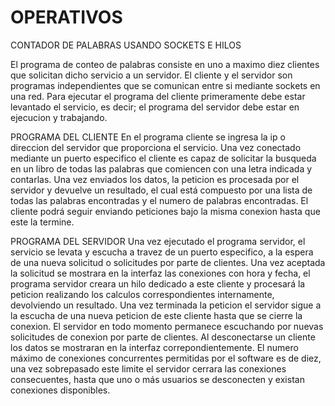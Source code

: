 # OPERATIVOS

CONTADOR DE PALABRAS USANDO SOCKETS E HILOS

El programa de conteo de palabras consiste en uno a maximo diez clientes que solicitan dicho servicio a un servidor.
El cliente y el servidor son programas independientes que se comunican entre si mediante sockets en una red.
Para ejecutar el programa del cliente primeramente debe estar levantado el servicio, es decir; el programa
del servidor debe estar en ejecucion y trabajando. 

PROGRAMA DEL CLIENTE
En el programa cliente se ingresa la ip o direccion del servidor que proporciona el servicio.
Una vez conectado mediante un puerto especifico el cliente es capaz de solicitar la busqueda 
en un libro de todas las palabras que comiencen con una letra indicada y contarlas.
Una vez enviados los datos, la peticion es procesada por el servidor y devuelve un resultado, el cual está compuesto
por una lista de todas las palabras encontradas y el numero de palabras encontradas.
El cliente podrá seguir enviando peticiones bajo la misma conexion hasta que este la termine.

PROGRAMA DEL SERVIDOR
Una vez ejecutado el programa servidor, el servicio se levata y escucha a travez de un puerto especifico, 
a la espera de una nueva solicitud o solicitudes por parte de clientes.
Una vez aceptada la solicitud se mostrara en la interfaz las conexiones con hora y fecha,
el programa servidor creara un hilo dedicado a este cliente y procesará la peticion realizando los calculos correspondientes 
internamente, devolviendo un resultado. Una vez terminada la peticion el servidor sigue a la escucha de una nueva peticion de
este cliente hasta que se cierre la conexion. 
El servidor en todo momento permanece escuchando por nuevas solicitudes de conexion por parte de clientes.
Al desconectarse un cliente los datos se mostraran en la interfaz correpondientemente.
El numero máximo de conexiones concurrentes permitidas por el software es de diez, una vez sobrepasado este limite
el servidor cerrara las conexiones consecuentes, hasta que uno o más usuarios se desconecten y existan conexiones disponibles.
